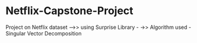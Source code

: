 # Netflix-Capstone-Project
Project on Netflix dataset -->> using Surprise Library  - ->> Algorithm used - Singular Vector Decomposition
